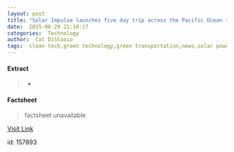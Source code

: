 ```yaml
---
layout: post
title: "Solar Impulse launches five day trip across the Pacific Ocean toward Hawaii"
date:  2015-06-29 21:18:17 
categories:  Technology  
author:  Cat DiStasio                                                  
tags:  clean tech,green technology,green transportation,news,solar power,clean energy,andre borschberg,bertrand piccard,futureisclean,nagoya japan,solar impulse,solar impulse 2,solar powered aircraft,solar powered airplane,solar powered flight across pacific,solar powered round the world flight,zero energy                                                                                                                                                                                                                                                                                                                                                                                                                                                                                   
---
```



#### Extract
>+

#### Factsheet
>factsheet unavailable

[Visit Link](http://inhabitat.com/solar-impulse-has-finally-set-off-across-the-pacific-toward-hawaii/)

id:  157893 
